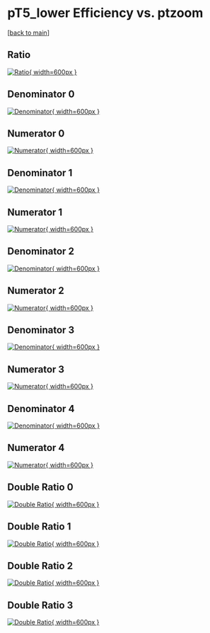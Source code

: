 # pT5_lower Efficiency vs. ptzoom

[[back to main](./)]



## Ratio

[![Ratio](../mtv/var/pT5_lower_loweta_13_0_eff_ptzoom.png){ width=600px }](../mtv/var/pT5_lower_loweta_13_0_eff_ptzoom.pdf)

## Denominator 0

[![Denominator](../mtv/den/pT5_lower_loweta_13_0_eff_ptzoom_den0.png){ width=600px }](../mtv/den/pT5_lower_loweta_13_0_eff_ptzoom_den0.pdf)

## Numerator 0

[![Numerator](../mtv/num/pT5_lower_loweta_13_0_eff_ptzoom_num0.png){ width=600px }](../mtv/num/pT5_lower_loweta_13_0_eff_ptzoom_num0.pdf)

## Denominator 1

[![Denominator](../mtv/den/pT5_lower_loweta_13_0_eff_ptzoom_den1.png){ width=600px }](../mtv/den/pT5_lower_loweta_13_0_eff_ptzoom_den1.pdf)

## Numerator 1

[![Numerator](../mtv/num/pT5_lower_loweta_13_0_eff_ptzoom_num1.png){ width=600px }](../mtv/num/pT5_lower_loweta_13_0_eff_ptzoom_num1.pdf)

## Denominator 2

[![Denominator](../mtv/den/pT5_lower_loweta_13_0_eff_ptzoom_den2.png){ width=600px }](../mtv/den/pT5_lower_loweta_13_0_eff_ptzoom_den2.pdf)

## Numerator 2

[![Numerator](../mtv/num/pT5_lower_loweta_13_0_eff_ptzoom_num2.png){ width=600px }](../mtv/num/pT5_lower_loweta_13_0_eff_ptzoom_num2.pdf)

## Denominator 3

[![Denominator](../mtv/den/pT5_lower_loweta_13_0_eff_ptzoom_den3.png){ width=600px }](../mtv/den/pT5_lower_loweta_13_0_eff_ptzoom_den3.pdf)

## Numerator 3

[![Numerator](../mtv/num/pT5_lower_loweta_13_0_eff_ptzoom_num3.png){ width=600px }](../mtv/num/pT5_lower_loweta_13_0_eff_ptzoom_num3.pdf)

## Denominator 4

[![Denominator](../mtv/den/pT5_lower_loweta_13_0_eff_ptzoom_den4.png){ width=600px }](../mtv/den/pT5_lower_loweta_13_0_eff_ptzoom_den4.pdf)

## Numerator 4

[![Numerator](../mtv/num/pT5_lower_loweta_13_0_eff_ptzoom_num4.png){ width=600px }](../mtv/num/pT5_lower_loweta_13_0_eff_ptzoom_num4.pdf)

## Double Ratio 0

[![Double Ratio](../mtv/ratio/pT5_lower_loweta_13_0_eff_ptzoom_ratio0.png){ width=600px }](../mtv/ratio/pT5_lower_loweta_13_0_eff_ptzoom_ratio0.pdf)

## Double Ratio 1

[![Double Ratio](../mtv/ratio/pT5_lower_loweta_13_0_eff_ptzoom_ratio1.png){ width=600px }](../mtv/ratio/pT5_lower_loweta_13_0_eff_ptzoom_ratio1.pdf)

## Double Ratio 2

[![Double Ratio](../mtv/ratio/pT5_lower_loweta_13_0_eff_ptzoom_ratio2.png){ width=600px }](../mtv/ratio/pT5_lower_loweta_13_0_eff_ptzoom_ratio2.pdf)

## Double Ratio 3

[![Double Ratio](../mtv/ratio/pT5_lower_loweta_13_0_eff_ptzoom_ratio3.png){ width=600px }](../mtv/ratio/pT5_lower_loweta_13_0_eff_ptzoom_ratio3.pdf)

